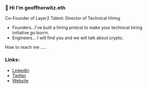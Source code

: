 ###  👋 Hi I'm geoffhorwitz.eth 

Co-Founder of Layer2 Talent:    Director of Technical Hiring

- Founders...I've built a hiring protcol to make your technical hiring initiative go burrrr. 
- Engineers... I will find you and we will talk about crypto.

How to reach me .....

### Links:
- [LinkedIn](https://www.linkedin.com/in/geoffrey-horwitz-813033170/)
- [Twitter](https://twitter.com/GeoffreyHorwitz)
- [Website](https://wwww.layer2talent.com/)
